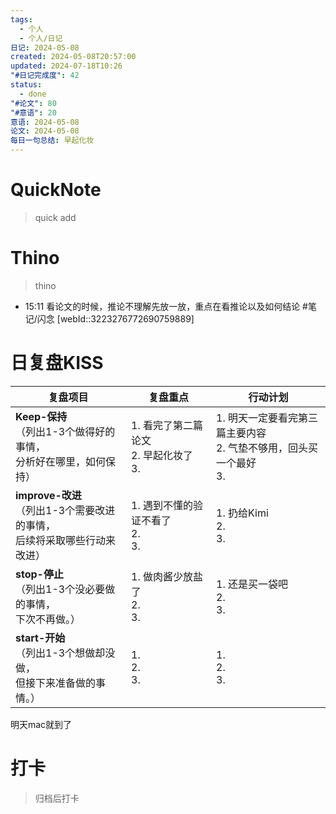 ```yaml
---
tags:
  - 个人
  - 个人/日记
日记: 2024-05-08
created: 2024-05-08T20:57:00
updated: 2024-07-18T10:26
"#日记完成度": 42
status:
  - done
"#论文": 80
"#意语": 20
意语: 2024-05-08
论文: 2024-05-08
每日一句总结: 早起化妆
---
```

# QuickNote
> quick add

# Thino
> thino
- 15:11 
	看论文的时候，推论不理解先放一放，重点在看推论以及如何结论
	#笔记/闪念 [webId::3223276772690759889]

# 日复盘KISS
| **复盘项目**                                             | **复盘重点**                       | **行动计划**                                     |
| ---------------------------------------------------- | ------------------------------ | -------------------------------------------- |
| **Keep-保持**<br>（列出1-3个做得好的事情，<br>   分析好在哪里，如何保持）     | 1.  看完了第二篇论文<br>2. 早起化妆了<br>3. | 1.  明天一定要看完第三篇主要内容<br>2. 气垫不够用，回头买一个最好<br>3. |
| **improve-改进**<br>（列出1-3个需要改进的事情，<br>  后续将采取哪些行动来改进） | 1.  遇到不懂的验证不看了<br>2. <br>3.    | 1.  扔给Kimi<br>2. <br>3.                      |
| **stop-停止**<br>（列出1-3个没必要做的事情，<br>下次不再做。）            | 1.  做肉酱少放盐了<br>2. <br>3.       | 1.  还是买一袋吧<br>2. <br>3.                      |
| **start-开始**<br>（列出1-3个想做却没做，<br>但接下来准备做的事情。）        | 1.  <br>2. <br>3.              | 1.  <br>2. <br>3.                            |
明天mac就到了


# 打卡
> 归档后打卡


